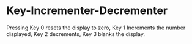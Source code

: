 # Key-Incrementer-Decrementer
Pressing Key 0 resets the display to zero, Key 1 Increments the number displayed, Key 2 decrements, Key 3 blanks the display. 

